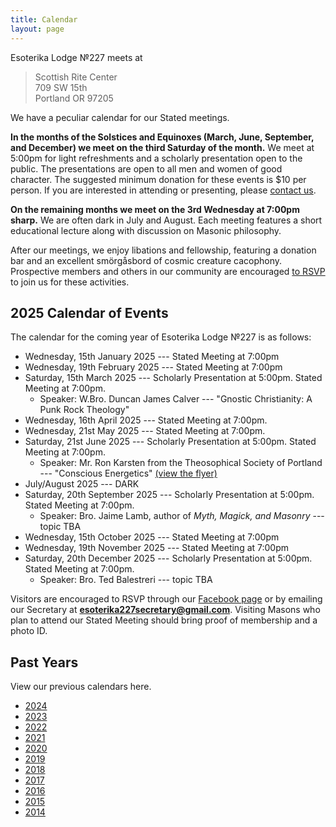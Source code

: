```yaml
---
title: Calendar
layout: page
---
```


Esoterika Lodge №227 meets at

> Scottish Rite Center<br>
> 709 SW 15th <br>
> Portland OR 97205

We have a peculiar calendar for our Stated meetings.

**In the months of the Solstices and Equinoxes (March, June,
September, and December) we meet on the third Saturday of the month.**
We meet at 5:00pm for light refreshments and a scholarly presentation
open to the public. The presentations are open to all men and women of
good character. The suggested minimum donation for these events is $10
per person. If you are interested in attending or presenting, please
[contact us](/contact/).

**On the remaining months we meet on the 3rd Wednesday at 7:00pm
sharp.** We are often dark in July and August. Each meeting features a
short educational lecture along with discussion on Masonic philosophy.

After our meetings, we enjoy libations and fellowship, featuring a
donation bar and an excellent smörgåsbord of cosmic creature cacophony. Prospective members
and others in our community are encouraged [to RSVP](/contact/) to join us for these activities.

## 2025 Calendar of Events

The calendar for the coming year of Esoterika Lodge №227 is as follows:

-  Wednesday, 15th January 2025 --- Stated Meeting at 7:00pm
-  Wednesday, 19th February 2025 --- Stated Meeting at 7:00pm
-  Saturday, 15th March 2025 --- Scholarly Presentation at 5:00pm. Stated Meeting at 7:00pm.
   * Speaker: W.Bro. Duncan James Calver --- "Gnostic Christianity: A Punk Rock Theology"
-  Wednesday, 16th April 2025 --- Stated Meeting at 7:00pm.
-  Wednesday, 21st May 2025 --- Stated Meeting at 7:00pm.
-  Saturday, 21st June 2025 --- Scholarly Presentation at 5:00pm. Stated Meeting at 7:00pm.
   * Speaker: Mr. Ron Karsten from the Theosophical Society of Portland --- "Conscious Energetics" [(view the flyer)](/assets/documents/2025-June_Quarterly.pdf)
-  July/August 2025 --- DARK
-  Saturday, 20th September 2025 --- Scholarly Presentation at 5:00pm. Stated Meeting at 7:00pm.
   * Speaker: Bro. Jaime Lamb, author of *Myth, Magick, and Masonry* --- topic TBA
-  Wednesday, 15th October 2025 --- Stated Meeting at 7:00pm
-  Wednesday, 19th November 2025 --- Stated Meeting at 7:00pm
-  Saturday, 20th December 2025 --- Scholarly Presentation at 5:00pm. Stated Meeting at 7:00pm.
   * Speaker: Bro. Ted Balestreri --- topic TBA

Visitors are encouraged to RSVP through our [Facebook page](https://www.facebook.com/esoterikalodge.oregon/) or by emailing our Secretary at **esoterika227secretary@gmail.com**. Visiting Masons who plan to attend our Stated Meeting should bring proof of membership and a photo ID.

## Past Years

View our previous calendars here.

 - [2024](2024/)
 - [2023](2023/)
 - [2022](2022/)
 - [2021](2021/)
 - [2020](2020/)
 - [2019](2019/)
 - [2018](2018/)
 - [2017](2017/)
 - [2016](2016/)
 - [2015](2015/)
 - [2014](2014/)
 
